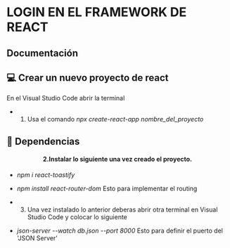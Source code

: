 # LOGIN EN EL FRAMEWORK DE REACT

## Documentación 

## 💻 Crear un nuevo proyecto de react
En el Visual Studio Code abrir la terminal 
- 1. Usa el comando *npx create-react-app nombre_del_proyecto*
## 🧩 Dependencias
<h4 align="center"> 2.Instalar lo siguiente una vez creado el proyecto.</h4>

- *npm i react-toastify*
- *npm install react-router-dom*   Esto para implementar el routing

- 3. Una vez instalado lo anterior deberas abrir otra terminal en Visual Studio Code y colocar lo siguiente
- *json-server --watch db.json --port 8000*  Esto para definir el puerto del 'JSON Server'




